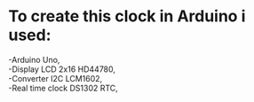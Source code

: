 <h1>To create this clock in Arduino i used:</h1>

-Arduino Uno,<br>
-Display LCD 2x16 HD44780,<br>
-Converter I2C LCM1602,<br>
-Real time clock DS1302 RTC,<br>
